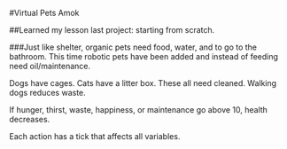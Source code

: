 #Virtual Pets Amok

##Learned my lesson last project: starting from scratch.

###Just like shelter, organic pets need food, water, and to go to the bathroom. This time robotic pets have been added and instead of feeding need oil/maintenance.

Dogs have cages. Cats have a litter box. These all need cleaned. Walking dogs reduces waste.

If hunger, thirst, waste, happiness, or maintenance go above 10, health decreases.

Each action has a tick that affects all variables.